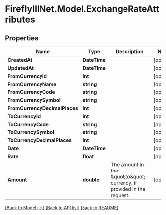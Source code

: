 # FireflyIIINet.Model.ExchangeRateAttributes

## Properties

Name | Type | Description | Notes
------------ | ------------- | ------------- | -------------
**CreatedAt** | **DateTime** |  | [optional] 
**UpdatedAt** | **DateTime** |  | [optional] 
**FromCurrencyId** | **int** |  | [optional] 
**FromCurrencyName** | **string** |  | [optional] 
**FromCurrencyCode** | **string** |  | [optional] 
**FromCurrencySymbol** | **string** |  | [optional] 
**FromCurrencyDecimalPlaces** | **int** |  | [optional] 
**ToCurrencyId** | **int** |  | [optional] 
**ToCurrencyCode** | **string** |  | [optional] 
**ToCurrencySymbol** | **string** |  | [optional] 
**ToCurrencyDecimalPlaces** | **int** |  | [optional] 
**Date** | **DateTime** |  | [optional] 
**Rate** | **float** |  | [optional] 
**Amount** | **double** | The amount in the \&quot;to\&quot;-currency, if provided in the request. | [optional] 

[[Back to Model list]](../README.md#documentation-for-models) [[Back to API list]](../README.md#documentation-for-api-endpoints) [[Back to README]](../README.md)

